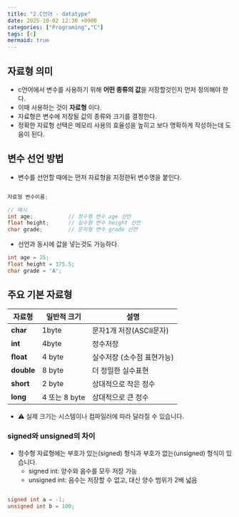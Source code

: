 ```yaml
---
title: "2.C언어 - datatype"
date: 2025-10-02 12:30 +0900
categories: ["Programing","C"]
tags: [c]
mermaid: true
---
```

## 자료형 의미
- c언어에서 변수를 사용하기 위해 **어떤 종류의 값**을 저장할것인지 먼저 정의해야 한다.
- 이때 사용하는 것이 **자료형** 이다.
- 자료형은 변수에 저장될 값의 종류와 크기를 결정한다.
- 정확한 자료형 선택은 메모리 사용의 효율성을 높히고 보다 명확하게 작성하는데 도움이 된다. 


## 변수 선언 방법
- 변수를 선언할 때에는 먼저 자료형을 지정한뒤 변수명을 붙인다.

```c

자료형 변수이름;

// 예시
int age;           // 정수형 변수 age 선언
float height;      // 실수형 변수 height 선언
char grade;        // 문자형 변수 grade 선언

```

- 선언과 동시에 값을 넣는것도 가능하다.
```c
int age = 25;
float height = 175.5;
char grade = 'A';
```
## 주요 기본 자료형
| 자료형 | 일반적 크기 | 설명 |
|------|-------|----|
| **char** | 1byte |문자1개 저장(ASCII문자)|
| **int** | 4byte | 정수저장 |
| **float** | 4 byte | 실수저장 (소수점 표현가능)|
| **double** | 8 byte | 더 정밀한 실수표현 |
| **short** | 2 byte | 상대적으로 작은 정수 |
| **long** | 4 또는 8 byte | 상대적으로 큰 정수 |
- ⚠️ 실제 크기는 시스템이나 컴파일러에 따라 달라질 수 있습니다.
### signed와 unsigned의 차이
- 정수형 자료형에는 부호가 있는(signed) 형식과 부호가 없는(unsigned) 형식이 있습니다.
    - signed int: 양수와 음수를 모두 저장 가능
    - unsigned int: 음수는 저장할 수 없고, 대신 양수 범위가 2배 넓음

```c

signed int a = -1;
unsigned int b = 100;

```
